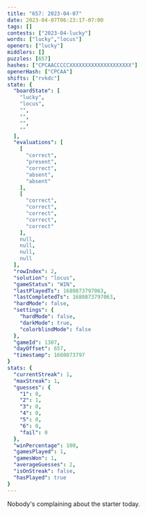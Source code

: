 ```yaml
---
title: "657: 2023-04-07"
date: 2023-04-07T06:23:17-07:00
tags: []
contests: ["2023-04-lucky"]
words: ["lucky","locus"]
openers: ["lucky"]
middlers: []
puzzles: [657]
hashes: ["CPCAACCCCCXXXXXXXXXXXXXXXXXXXX"]
openerHash: ["CPCAA"]
shifts: ["rvkdc"]
state: {
  "boardState": [
    "lucky",
    "locus",
    "",
    "",
    "",
    ""
  ],
  "evaluations": [
    [
      "correct",
      "present",
      "correct",
      "absent",
      "absent"
    ],
    [
      "correct",
      "correct",
      "correct",
      "correct",
      "correct"
    ],
    null,
    null,
    null,
    null
  ],
  "rowIndex": 2,
  "solution": "locus",
  "gameStatus": "WIN",
  "lastPlayedTs": 1680873797063,
  "lastCompletedTs": 1680873797063,
  "hardMode": false,
  "settings": {
    "hardMode": false,
    "darkMode": true,
    "colorblindMode": false
  },
  "gameId": 1307,
  "dayOffset": 657,
  "timestamp": 1680873797
}
stats: {
  "currentStreak": 1,
  "maxStreak": 1,
  "guesses": {
    "1": 0,
    "2": 1,
    "3": 0,
    "4": 0,
    "5": 0,
    "6": 0,
    "fail": 0
  },
  "winPercentage": 100,
  "gamesPlayed": 1,
  "gamesWon": 1,
  "averageGuesses": 2,
  "isOnStreak": false,
  "hasPlayed": true
}
---
```

<!-- more -->
Nobody's complaining about the starter today.
